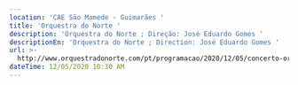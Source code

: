 ```yaml
---
location: 'CAE São Mamede - Guimarães '
title: 'Orquestra do Norte '
description: 'Orquestra do Norte ; Direção: José Eduardo Gomes '
descriptionEn: 'Orquestra do Norte ; Direction: José Eduardo Gomes '
url: >-
  http://www.orquestradonorte.com/pt/programacao/2020/12/05/concerto-orquestra-do-norte
dateTime: 12/05/2020 10:30 AM
---
```


